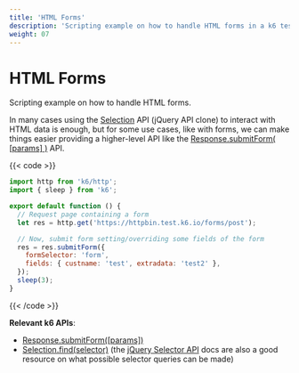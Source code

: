 ```yaml
---
title: 'HTML Forms'
description: 'Scripting example on how to handle HTML forms in a k6 test.'
weight: 07
---
```


# HTML Forms

Scripting example on how to handle HTML forms.

In many cases using the [Selection](https://grafana.com/docs/k6/<K6_VERSION>/javascript-api/k6-html/selection) API (jQuery API clone) to interact with HTML data is enough, but for some use cases, like with forms, we can make things easier providing a higher-level API like the [Response.submitForm( [params] )](https://grafana.com/docs/k6/<K6_VERSION>/javascript-api/k6-http/response/response-submitform) API.

{{< code >}}

```javascript
import http from 'k6/http';
import { sleep } from 'k6';

export default function () {
  // Request page containing a form
  let res = http.get('https://httpbin.test.k6.io/forms/post');

  // Now, submit form setting/overriding some fields of the form
  res = res.submitForm({
    formSelector: 'form',
    fields: { custname: 'test', extradata: 'test2' },
  });
  sleep(3);
}
```

{{< /code >}}

**Relevant k6 APIs**:

- [Response.submitForm([params])](https://grafana.com/docs/k6/<K6_VERSION>/javascript-api/k6-http/response/response-submitform)
- [Selection.find(selector)](https://grafana.com/docs/k6/<K6_VERSION>/javascript-api/k6-html/selection/selection-find)
  (the [jQuery Selector API](http://api.jquery.com/category/selectors/) docs are also a good
  resource on what possible selector queries can be made)
